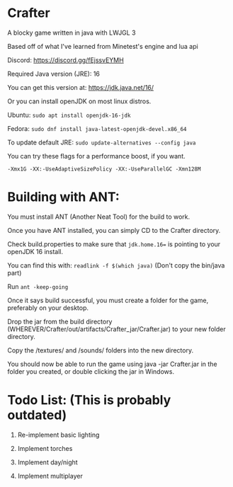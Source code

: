 # Crafter

A blocky game written in java with LWJGL 3

Based off of what I've learned from Minetest's engine and lua api

Discord: https://discord.gg/fEjssvEYMH

Required Java version (JRE): 16

You can get this version at: https://jdk.java.net/16/

Or you can install openJDK on most linux distros.

Ubuntu: ``sudo apt install openjdk-16-jdk``

Fedora: ``sudo dnf install java-latest-openjdk-devel.x86_64``

To update default JRE: `sudo update-alternatives --config java`

You can try these flags for a performance boost, if you want.

`
-Xmx1G -XX:-UseAdaptiveSizePolicy -XX:-UseParallelGC -Xmn128M
`

# Building with ANT:

You must install ANT (Another Neat Tool) for the build to work.

Once you have ANT installed, you can simply CD to the Crafter directory.

Check build.properties to make sure that ``jdk.home.16=`` is pointing to your openJDK 16 install.

You can find this with: ``readlink -f $(which java)`` (Don't copy the bin/java part)

Run ``ant -keep-going``

Once it says build successful, you must create a folder for the game, preferably on your desktop.

Drop the jar from the build directory (WHEREVER/Crafter/out/artifacts/Crafter_jar/Crafter.jar) to your new folder directory.

Copy the /textures/ and /sounds/ folders into the new directory.

You should now be able to run the game using java -jar Crafter.jar in the folder you created, or double clicking the jar in Windows.

# Todo List: (This is probably outdated)

1. Re-implement basic lighting

2. Implement torches

3. Implement day/night

4. Implement multiplayer

